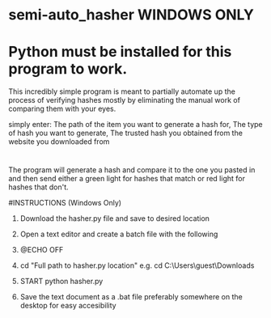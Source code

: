 # semi-auto_hasher WINDOWS ONLY
# Python must be installed for this program to work.
This incredibly simple program is meant to partially automate up the process of 
verifying hashes mostly by eliminating the manual work of comparing them with your eyes.

simply enter: 
The path of the item you want to generate a hash for, 
 The type of hash you want to generate, 
 The trusted hash you obtained from the website you downloaded from
#
The program will generate a hash and compare it to the one you pasted in and then send either a green light for hashes that match or red light for hashes that don't.

#INSTRUCTIONS (Windows Only)

1. Download the hasher.py file and save to desired location
2. Open a text editor and create a batch file with the following

3. @ECHO OFF
4. cd "Full path to hasher.py location" e.g. cd C:\Users\guest\Downloads
5. START python hasher.py

6. Save the text document as a .bat file preferably somewhere on the desktop for easy accesibility
